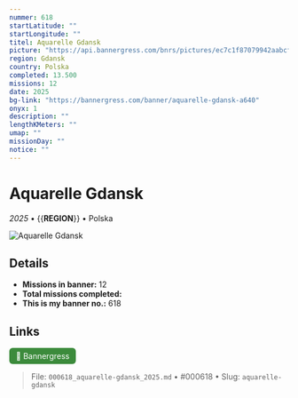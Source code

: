 ```yaml
---
nummer: 618
startLatitude: ""
startLongitude: ""
titel: Aquarelle Gdansk
picture: "https://api.bannergress.com/bnrs/pictures/ec7c1f87079942aabcfc16d660f09708"
region: Gdansk
country: Polska
completed: 13.500
missions: 12
date: 2025
bg-link: "https://bannergress.com/banner/aquarelle-gdansk-a640"
onyx: 1
description: ""
lengthKMeters: ""
umap: ""
missionDay: ""
notice: ""
---
```

# Aquarelle Gdansk

*2025* • {{__REGION__}} • Polska

![Aquarelle Gdansk](https://api.bannergress.com/bnrs/pictures/ec7c1f87079942aabcfc16d660f09708)



## Details

- **Missions in banner:** 12
- **Total missions completed:** 
- **This is my banner no.:** 618





## Links
<a href="https://bannergress.com/banner/aquarelle-gdansk-a640" target="_blank" style="display:inline-block;margin-right:8px;padding:6px 12px;background:#3c8b3c;color:#fff;text-decoration:none;border-radius:6px;">🔗 Bannergress</a>



> File: `000618_aquarelle-gdansk_2025.md` • #000618 • Slug: `aquarelle-gdansk`
